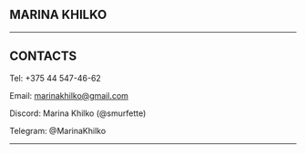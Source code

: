 ## MARINA KHILKO

---

## CONTACTS

Tel: +375 44 547-46-62

Email: marinakhilko@gmail.com

Discord: Marina Khilko (@smurfette) 

Telegram: @MarinaKhilko

---
